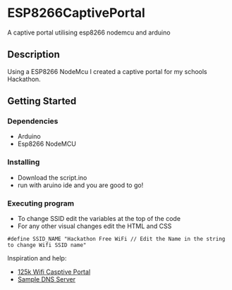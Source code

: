 # ESP8266CaptivePortal

A captive portal utilising esp8266 nodemcu and arduino

## Description

Using a ESP8266 NodeMcu I created a captive portal for my schools Hackathon.

## Getting Started

### Dependencies

* Arduino
* Esp8266 NodeMCU

### Installing

* Download the script.ino 
* run with aruino ide and you are good to go!

### Executing program

* To change SSID edit the variables at the top of the code
* For any other visual changes edit the HTML and CSS
```
#define SSID_NAME "Hackathon Free WiFi // Edit the Name in the string to change Wifi SSID name" 
```

Inspiration and help:
* [125k Wifi Casptive Portal](https://github.com/125K/ESP8266_WiFi_Captive_Portal_2.0)
* [Sample DNS Server](https://github.com/esp8266/Arduino/blob/master/libraries/DNSServer/examples/CaptivePortal/CaptivePortal.ino)
